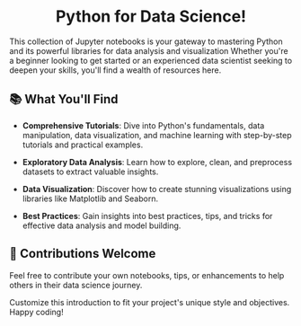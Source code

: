 <h1 align="center">Python for Data Science!</h1>

<p align="left">
  This collection of Jupyter notebooks is your gateway to mastering Python and its powerful libraries for data analysis and visualization Whether you're a beginner looking to get started or an experienced data scientist seeking to deepen your skills, you'll find a wealth of resources here.
</p>

## 📚 What You'll Find

- **Comprehensive Tutorials**: Dive into Python's fundamentals, data manipulation, data visualization, and machine learning with step-by-step tutorials and practical examples.

- **Exploratory Data Analysis**: Learn how to explore, clean, and preprocess datasets to extract valuable insights.

- **Data Visualization**: Discover how to create stunning visualizations using libraries like Matplotlib and Seaborn.

- **Best Practices**: Gain insights into best practices, tips, and tricks for effective data analysis and model building.

## 🌟 Contributions Welcome

Feel free to contribute your own notebooks, tips, or enhancements to help others in their data science journey.

Customize this introduction to fit your project's unique style and objectives. Happy coding!
